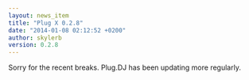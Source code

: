 ```yaml
---
layout: news_item
title: "Plug X 0.2.8"
date: "2014-01-08 02:12:52 +0200"
author: skylerb
version: 0.2.8
---
```


Sorry for the recent breaks. Plug.DJ has been updating more regularly.